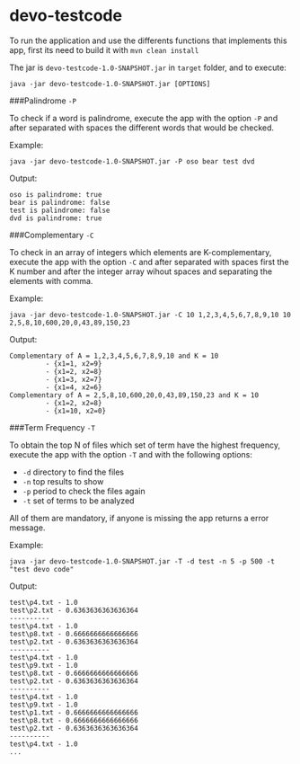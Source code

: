 # devo-testcode

To run the application and use the differents functions that implements this app, first its need to
 build it with `mvn clean install`
 
 The jar is `devo-testcode-1.0-SNAPSHOT.jar` in `target` folder, and to execute:
 
 `java -jar devo-testcode-1.0-SNAPSHOT.jar [OPTIONS]`
 
###Palindrome `-P`

To check if a word is palindrome, execute the app with the option `-P` and after separated with spaces
the different words that would be checked.

Example:

`java -jar devo-testcode-1.0-SNAPSHOT.jar -P oso bear test dvd`

Output:

```
oso is palindrome: true
bear is palindrome: false
test is palindrome: false
dvd is palindrome: true
```

###Complementary `-C`

To check in an array of integers which elements are K-complementary, execute the app with the option `-C`
and after separated with spaces first the K number and after the integer array wihout spaces and separating
the elements with comma.

Example:

`java -jar devo-testcode-1.0-SNAPSHOT.jar -C 10 1,2,3,4,5,6,7,8,9,10 10 2,5,8,10,600,20,0,43,89,150,23`

Output:

```
Complementary of A = 1,2,3,4,5,6,7,8,9,10 and K = 10
         - {x1=1, x2=9}
         - {x1=2, x2=8}
         - {x1=3, x2=7}
         - {x1=4, x2=6}
Complementary of A = 2,5,8,10,600,20,0,43,89,150,23 and K = 10
         - {x1=2, x2=8}
         - {x1=10, x2=0}
```

###Term Frequency `-T`

To obtain the top N of files which set of term have the highest frequency, execute the app with the option `-T`
and with the following options:
- `-d` directory to find the files
- `-n` top results to show
- `-p` period to check the files again
- `-t` set of terms to be analyzed

All of them are mandatory, if anyone is missing the app returns a error message.

Example:

`java -jar devo-testcode-1.0-SNAPSHOT.jar -T -d test -n 5 -p 500 -t "test devo code"`

Output:

```
test\p4.txt - 1.0
test\p2.txt - 0.6363636363636364
----------
test\p4.txt - 1.0
test\p8.txt - 0.6666666666666666
test\p2.txt - 0.6363636363636364
----------
test\p4.txt - 1.0
test\p9.txt - 1.0
test\p8.txt - 0.6666666666666666
test\p2.txt - 0.6363636363636364
----------
test\p4.txt - 1.0
test\p9.txt - 1.0
test\p1.txt - 0.6666666666666666
test\p8.txt - 0.6666666666666666
test\p2.txt - 0.6363636363636364
----------
test\p4.txt - 1.0
...
```
